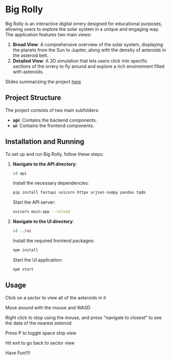 # Big Rolly

Big Rolly is an interactive digital orrery designed for educational purposes, allowing users to explore the solar system in a unique and engaging way. The application features two main views:

1. **Broad View**: A comprehensive overview of the solar system, displaying the planets from the Sun to Jupiter, along with the density of asteroids in the asteroid belt.
2. **Detailed View**: A 3D simulation that lets users click into specific sections of the orrery to fly around and explore a rich environment filled with asteroids.

Slides summarizing the project [here](https://docs.google.com/presentation/d/1_g4n6eHRf33w2Qi7Veq0TDcpF_0xMRXXUQOeZ-hN5co/edit?usp=sharing)

## Project Structure

The project consists of two main subfolders:

- **api**: Contains the backend components.
- **ui**: Contains the frontend components.

## Installation and Running

To set up and run Big Rolly, follow these steps:

1. **Navigate to the API directory**:
   ```bash
   cd api
   ```
   Install the necessary dependencies:
   ```bash
   pip install fastapi uvicorn httpx orjson numpy pandas tqdm
   ```
   Start the API server:
   ```bash
   uvicorn main:app --reload
   ```

2. **Navigate to the UI directory**:
   ```bash
   cd ../ui
   ```
   Install the required frontend packages:
   ```bash
   npm install
   ```
   Start the UI application:
   ```bash
   npm start
   ```

## Usage
Click on a sector to view all of the asteroids in it

Move around with the mouse and WASD

Right click to stop using the mouse, and press "navigate to closest" to see the data of the nearest asteroid

Press P to toggle space ship view

Hit exit to go back to sector view 

Have Fun!!!! 


